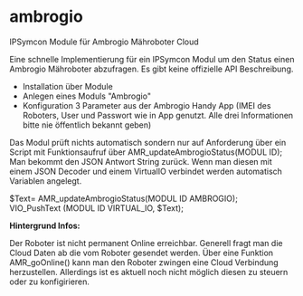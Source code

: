 # ambrogio
IPSymcon Module für Ambrogio Mähroboter Cloud

Eine schnelle Implementierung für ein IPSymcon Modul um den Status einen Ambrogio Mähroboter abzufragen. Es gibt keine offizielle API Beschreibung. 

- Installation über Module
- Anlegen eines Moduls "Ambrogio"
- Konfiguration 3 Parameter aus der Ambrogio Handy App (IMEI des Roboters, User und Passwort wie in App genutzt. Alle drei Informationen bitte nie öffentlich bekannt geben)

Das Modul prüft nichts automatisch sondern nur auf Anforderung über ein Script mit Funktionsaufruf über AMR_updateAmbrogioStatus(MODUL ID);
Man bekommt den JSON Antwort String zurück. Wenn man diesen mit einem JSON Decoder und einem VirtualIO verbindet werden automatisch Variablen angelegt.

$Text= AMR_updateAmbrogioStatus(MODUL ID AMBROGIO);<br>
VIO_PushText (MODUL ID VIRTUAL_IO,  $Text);

<b>Hintergrund Infos:</b>

Der Roboter ist nicht permanent Online erreichbar. Generell fragt man die Cloud Daten ab die vom Roboter gesendet werden. Über eine Funktion AMR_goOnline() kann man den Roboter zwingen eine Cloud Verbindung herzustellen.
Allerdings ist es aktuell noch nicht möglich diesen zu steuern oder zu konfigirieren.
